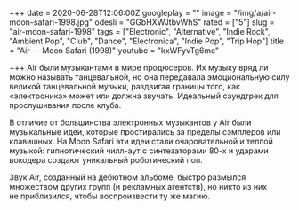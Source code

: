 +++
date = 2020-06-28T12:06:00Z
googleplay = ""
image = "/img/a/air-moon-safari-1998.jpg"
odesli = "GGbHXWJtbvWhS"
rated = ["5"]
slug = "air-moon-safari-1998"
tags = ["Electronic", "Alternative", "Indie Rock", "Ambient Pop", "Club", "Dance", "Electronica", "Indie Pop", "Trip Hop"]
title = "Air — Moon Safari (1998)"
youtube = "kxWFyvTg6mc"

+++
Air были музыкантами в мире продюсеров. Их музыку вряд ли можно называть танцевальной, но она передавала эмоциональную силу великой танцевальной музыки, раздвигая границы того, как «электроника» может или должна звучать. Идеальный саундтрек для прослушивания после клуба.

В отличие от большинства электронных музыкантов у Air были музыкальные идеи, которые простирались за пределы сэмплеров или клавишных. На Moon Safari эти идеи стали очаровательной и теплой музыкой: гипнотический чилл-аут с синтезаторами 80-х и ударами вокодера создают уникальный роботический поп.

Звук Air, созданный на дебютном альбоме, быстро размылся множеством других групп (и рекламных агентств), но никто из них не приблизился, чтобы воспроизвести ту же магию.
